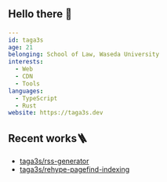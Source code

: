 ## Hello there 🐳　
```yaml
---
id: taga3s
age: 21
belonging: School of Law, Waseda University
interests:
  - Web
  - CDN
  - Tools
languages:
  - TypeScript
  - Rust
website: https://taga3s.dev
```

## Recent works🪜
- [taga3s/rss-generator](https://github.com/taga3s/rss-generator)
- [taga3s/rehype-pagefind-indexing](https://github.com/taga3s/rehype-pagefind-indexing)
